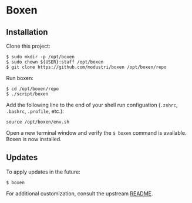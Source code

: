 # Boxen

## Installation

Clone this project:

    $ sudo mkdir -p /opt/boxen
    $ sudo chown ${USER}:staff /opt/boxen
    $ git clone https://github.com/modustri/boxen /opt/boxen/repo

Run boxen:

    $ cd /opt/boxen/repo
    $ ./script/boxen
    
Add the following line to the end of your shell run configuation (`.zshrc`, `.bashrc`, `.profile`, etc.):
  
    source /opt/boxen/env.sh
    
Open a new terminal window and verify the `$ boxen` command is available. Boxen is now installed.

## Updates

To apply updates in the future:

    $ boxen

For additional customization, consult the upstream [README](https://github.com/boxen/our-boxen#customizing).
